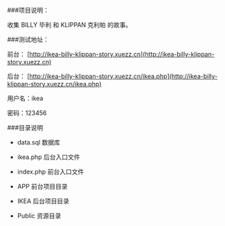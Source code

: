 ###项目说明：

收集 BILLY 毕利 和 KLIPPAN 克利帕 的故事。

###测试地址：

前台：
[http://ikea-billy-klippan-story.xuezz.cn](http://ikea-billy-klippan-story.xuezz.cn)

后台：
[http://ikea-billy-klippan-story.xuezz.cn/ikea.php](http://ikea-billy-klippan-story.xuezz.cn/ikea.php)

用户名：ikea

密码：123456

###目录说明

- data.sql 数据库

- ikea.php 后台入口文件

- index.php 前台入口文件

- APP 前台项目目录

- IKEA 后台项目目录
 
- Public 资源目录



   